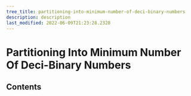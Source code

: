 ```yaml
---
tree_title: partitioning-into-minimum-number-of-deci-binary-numbers
description: description
last_modified: 2022-06-09T21:23:28.2328
---
```


# Partitioning Into Minimum Number Of Deci-Binary Numbers

## Contents
